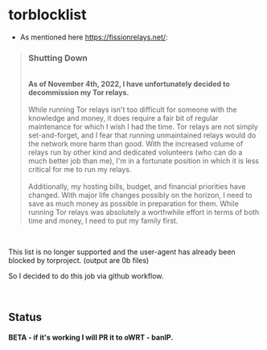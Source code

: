 # torblocklist

- As mentioned here https://fissionrelays.net/:

<blockquote>
<h3>Shutting Down</h3>
<br/>
<b>As of November 4th, 2022, I have unfortunately decided to decommission my Tor relays.</b>  
<br/><br/>
While running Tor relays isn't too difficult for someone with the knowledge and money, it does require a fair bit of regular maintenance for which I wish I had the time. Tor relays are not simply set-and-forget, and I fear that running unmaintained relays would do the network more harm than good. With the increased volume of relays run by other kind and dedicated volunteers (who can do a much better job than me), I'm in a fortunate position in which it is less critical for me to run my relays.  
<br/><br/>
Additionally, my hosting bills, budget, and financial priorities have changed. With major life changes possibly on the horizon, I need to save as much money as possible in preparation for them. While running Tor relays was absolutely a worthwhile effort in terms of both time and money, I need to put my family first.  
</blockquote>

<br/>

This list is no longer supported and the user-agent has already been blocked by torproject. (output are 0b files)

So I decided to do this job via github workflow.

<br/>

## Status
#### BETA - if it's working I will PR it to oWRT - banIP.

